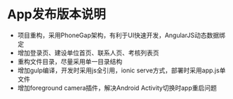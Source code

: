 # App发布版本说明

* 项目重构，采用PhoneGap架构，有利于UI快速开发，AngularJS动态数据绑定
* 增加登录页、建设单位首页、联系人页、考核列表页
* 重构文件目录，尽量采用单一目录结构
* 增加gulp编译，开发时采用js全引用，ionic serve方式，部署时采用app.js单文件
* 增加foreground camera插件，解决Android Activity切换时app重启问题